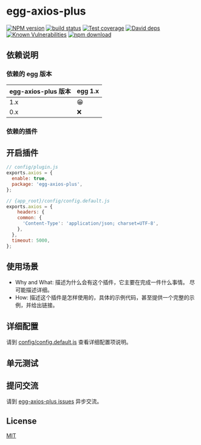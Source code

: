 # egg-axios-plus

[![NPM version][npm-image]][npm-url]
[![build status][travis-image]][travis-url]
[![Test coverage][codecov-image]][codecov-url]
[![David deps][david-image]][david-url]
[![Known Vulnerabilities][snyk-image]][snyk-url]
[![npm download][download-image]][download-url]

[npm-image]: https://img.shields.io/npm/v/egg-axios-plus.svg?style=flat-square
[npm-url]: https://npmjs.org/package/egg-axios-plus
[travis-image]: https://img.shields.io/travis/eggjs/egg-axios-plus.svg?style=flat-square
[travis-url]: https://travis-ci.org/eggjs/egg-axios-plus
[codecov-image]: https://img.shields.io/codecov/c/github/eggjs/egg-axios-plus.svg?style=flat-square
[codecov-url]: https://codecov.io/github/eggjs/egg-axios-plus?branch=master
[david-image]: https://img.shields.io/david/eggjs/egg-axios-plus.svg?style=flat-square
[david-url]: https://david-dm.org/eggjs/egg-axios-plus
[snyk-image]: https://snyk.io/test/npm/egg-axios-plus/badge.svg?style=flat-square
[snyk-url]: https://snyk.io/test/npm/egg-axios-plus
[download-image]: https://img.shields.io/npm/dm/egg-axios-plus.svg?style=flat-square
[download-url]: https://npmjs.org/package/egg-axios-plus

<!--
Description here.
-->

## 依赖说明

### 依赖的 egg 版本

egg-axios-plus 版本 | egg 1.x
--- | ---
1.x | 😁
0.x | ❌

### 依赖的插件
<!--

如果有依赖其它插件，请在这里特别说明。如

- security
- multipart

-->

## 开启插件

```js
// config/plugin.js
exports.axios = {
  enable: true,
  package: 'egg-axios-plus',
};
```

```js
// {app_root}/config/config.default.js
exports.axios = {
    headers: {
    common: {
      'Content-Type': 'application/json; charset=UTF-8',
    },
  },
  timeout: 5000,
};
```

## 使用场景

- Why and What: 描述为什么会有这个插件，它主要在完成一件什么事情。
尽可能描述详细。
- How: 描述这个插件是怎样使用的，具体的示例代码，甚至提供一个完整的示例，并给出链接。

## 详细配置

请到 [config/config.default.js](config/config.default.js) 查看详细配置项说明。

## 单元测试

<!-- 描述如何在单元测试中使用此插件，例如 schedule 如何触发。无则省略。-->

## 提问交流

请到 [egg-axios-plus issues](https://github.com/mmdapl/egg-axios-plus/issues) 异步交流。

## License

[MIT](LICENSE)
